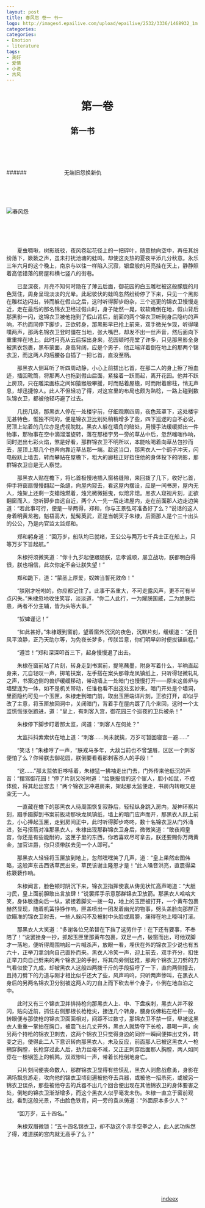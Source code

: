 ```yaml
---
layout: post
title: 春风怨 卷一 书一
logo: http://images4.epailive.com/upload/epailive/2532/3336/1468932_1m.jpg
categories:
categories:
- Emotion
- literature
tags:
- 美好
- 爱情
- 小说
- 古风
---
```




　　　　　　　第一卷 
==========


  


　　　　　　　　第一书
--------

  

　　　　　
　　　　　




　　　　　
　　　　　



######　　　　　　　无端旧怨换新仇

　　　　　
　　　　　




　　　　　
　　　　　



![春风怨](http://pic.qiantucdn.com/58pic/13/59/90/39658PICaKH_1024.jpg)


　　　　　
　　　　　　　　
　　　　　
　　　　　




　　　　　
　　　　　

　　夏虫啁啾，树影斑驳，夜风卷起花径上的一把碎叶，随意抛向空中，再任其纷纷落下，簌簌之声，虽未打扰池塘的蛙鸣，却使这炎热的夏夜平添几分秋意。永乐三年六月的这个晚上，南京与以往一样陷入沉寂，银盘般的月亮挂在天上，静静照着高低错落的房屋和横七竖八的街巷。

　　已至深夜，月亮不知何时隐在了薄云后面，御花园的白玉雕栏被这般朦胧的月色笼住，周身呈现淡淡的光晕。此起彼伏的蛙鸣忽然纷纷停了下来，只见一个黑影在雕栏边闪出，转而躲在假山之后，这时听得脚步纷杂，三个巡更的锦衣卫慢慢走近，走在最后的那名锦衣卫经过假山时，身子陡然一晃，软软瘫倒在地，假山背后那黑影一闪，这锦衣卫被他拖到了假山背后，前面的两个锦衣卫听到身后隐约的声响，不约而同停下脚步，正欲转身，那黑影早已抢上前来，双手微光乍现，听得噗噗两声，那两名锦衣卫登时僵在当地，张大嘴巴，却发不出一丝声音，然后面向下重重摔在地上。此时月亮从云后探出身来，花园顿时亮堂了许多，只见那黑影全身被黑衣包裹，黑布蒙面，身高背阔，应是个男子，他正端详着倒在地上的那两个锦衣卫，而这两人的后腰各自插了一把匕首，直没至柄。

　　那黑衣人侧耳听了听四周动静，小心上前拔出匕首，在那二人的身上擦了擦血迹，插回靴筒，将那两人也拖到假山后面，紧接着一跃而起，离开花园。他并不跃上房顶，只在雕梁画栋之间如猿猴般攀援，时而贴着屋檐，时而附着廊柱，悄无声息，却迅捷惊人。此人不但轻功了得，对这宫里的布局也颇为熟稔，一路上碰到数队锦衣卫，都被他轻巧避了过去。

　　几拐几绕，那黑衣人停在一处楼宇前，仔细观察四周，夜色笼罩下，这处楼宇无甚特色，惟独不同的，便是锦衣卫比别处稍稍增多了些，四下巡逻的自不必说，房顶上站着的几位亦是虎视眈眈。黑衣人躲在墙角的暗处，用慢手法缓缓掷出一件物事，那物事在空中滴溜溜旋转，落在那楼宇另一旁的草丛中后，忽然嗤嗤作响，同时迸出七彩火焰，煞是好看，那群锦衣卫不明所以，本能吆喝着向草丛包抄而去，屋顶上那几个也奔向靠近草丛那一端。趁这当口，那黑衣人一个鹞子冲天，闪电般跃上墙去，转而攀贴在屋檐下，粗大的廊柱正好挡住他的身体投下的阴影，那群锦衣卫自是无人察觉。

　　那黑衣人贴在檐下，将匕首极慢地插入窗格缝隙，来回拨了几下，收好匕首，伸手将窗扇慢慢翻起一条缝，向屋内窥去，看这屋内摆设，应是一间书房，屋内无人，烛架上还剩一支蜡烛燃着，烛光微微摇曳，似熄非熄。黑衣人窥视片刻，正欲翻窗而入，忽听脚步由远自近，两个人一先一后走进屋内，走在前面那人边走边笑道：“若此事可行，便是一举两得，郑和，你与王景弘可准备好了么？”说话的这人身着明黄龙袍，魁梧高大，髭髯英武，正是当朝天子朱棣，后面那人是个三十出头的公公，乃是内官监太监郑和。

　　郑和躬身道：“回万岁，船队均已就绪，王公公与两万七千兵士正在船上，只等万岁下旨起航。”

　　朱棣捋须微笑道：“你十九岁起便跟随朕，忠孝诚顺，屡立战功，朕都明白得很，朕也相信，此次你定不会让朕失望！”

　　郑和跪下，道：“蒙圣上厚爱，奴婢当誓死效命！”

　　“朕刚才吩咐的，你应都记住了。此事干系重大，不可走露风声，更不可有半点闪失。”朱棣忽地收住笑容，淡淡道，“你二人此行，一为耀朕国威，二为绝朕后患，两者不分主辅，皆为头等大事。”

　　“奴婢谨记！”



　　“如此甚好。”朱棣踱到窗前，望着窗外沉沉的夜色，沉默片刻，缓缓道：“近日风平浪静，正乃天助尔等，为免夜长梦多，传朕旨意，你们明早卯时便拔锚启程。”



　　“遵旨！”郑和深深叩首三下，起身慢慢退了出去。



　　朱棣在窗前站了片刻，转身走到书案前，提笔蘸墨，附身写着什么，半晌直起身来，兀自轻叹一声，掷笔扶案，左手搭在案头那尊龙凤镇纸上，只听得轻微轧轧之声，书案边侧的兽炉缓缓移动，带动墙上一处暗门也慢慢打开——原来这兽炉与墙壁连为一体，如不是机关带动，任谁也看不出这处玄妙来。暗门开处是个墙洞，里面隐约可见一个玉匣，朱棣走到暗门前，取出玉匣端详片刻，正欲打开，却似乎改了主意，将玉匣放回洞中，关闭暗门，背着手在屋内踱了几个来回，这时一个太监慌慌张张跑进，道：“皇上，有刺客入宫，御花园三个巡夜的卫兵被杀！”



　　朱棣停下脚步盯着那太监，问道：“刺客人在何处？”



　　太监抖抖索索伏在地上道：“刺客……尚未就擒，万岁可暂回寝宫一避……”



　　“笑话！”朱棣哼了一声，“朕戎马多年，大敌当前也不曾皱眉，区区一个刺客便怕了么？你带朕去御花园，朕倒要看看那刺客杀人的手段！”



　　“这……”那太监依旧哆嗦着，朱棣猛一拂袖走出门去，门外传来他低沉的声音：“摆驾御花园！”停了片刻又吩咐道：“给朕报信的这个宦人，胆小如鼠，不成体统，将其赶出宫去！”两个锦衣卫冲进房来，架起那太监便走，书房内转眼又是空无一人。



　　一直藏在檐下的那黑衣人待周围恢复寂静后，轻轻纵身跳入房内，凝神环察片刻，蹑手蹑脚到书案前扳动那块龙凤镇纸，墙上的暗门应声而开，那黑衣人跃上前去，小心捧起玉匣，走到房间正中，此时听得脚步咚咚，数十名锦衣卫从门外涌进，张弓搭箭对准那黑衣人，朱棣出现那群锦衣卫身后，微微笑道：“敢夜闯皇宫，你还是有些能耐的，这匣子里的东西，你若喜欢尽可拿去，朕还要赐你万两黄金，加官进爵，你只须带朕去见一个人即可。”



　　那黑衣人轻轻将玉匣放到地上，忽然嘿嘿笑了几声，道：“皇上果然宏图伟略，这般声东击西诱草民出来，草民该谢主隆恩才是！”此人嗓音洪亮，直震得梁栋簌簌作响。



　　朱棣闻言，脸色顿时阴沉下来，锦衣卫指挥使袁从俦见状忙高声喝道：“大胆刁民，皇上面前胆敢出言放肆！”说罢挥手示意那群锦衣卫放箭。那黑衣人哈哈大笑，身体敏捷向后一纵，紧接着脚尖一拨一勾，地上的玉匣被打开，一个黄布包裹赫然显现，随着机簧铮铮作响，匣盖喷出一团发着幽光的物事，劈头盖脸向那群正欲瞄准的锦衣卫射去，一些人躲闪不及被射中头脸或肩膀，痛得在地上嚎叫打滚。



　　那黑衣人大笑道：“多谢各位兄弟替在下挡了这劳什子！在下还有要事，不奉陪了！”说罢挫身一抄，抓起玉匣里那黄布包裹，双足一点，破窗而出，可他双脚才一落地，便听得周围响起一片喊杀声，放眼一看，埋伏在外的锦衣卫少说也有五六十，正举刀拿剑向自己直扑而来。黑衣人冷笑一声，迎上前去，双手齐分，扣住正举刀向自己劈来的两个锦衣卫的手肘，将其向旁侧猛推，那两个锦衣卫刀劈的力气看似使了九成，却被黑衣人这般四两拨千斤的手段招呼了一下，直向两侧撞去，且持刀劈下的力道与刚才相比似乎还大了些，风声呜呜，只听两声惨叫，在黑衣人身后的另两名锦衣卫分别被这两人的刀自上而下砍去半个身子，仆倒在地血泊之中。



　　此时又有三个锦衣卫并排持枪向那黑衣人上、中、下盘疾刺，黑衣人并不躲闪，贴向近前，抓住右侧那根长枪枪尖，接连几个转身，腰身仿佛粘在枪杆一般，转眼便与那使枪的锦衣卫面面相对，间距不过数寸，那锦衣卫不禁一怔，早被这黑衣人重重一掌拍在胸口，被震飞出几丈开外，黑衣人就势夺下长枪，暴喝一声，向另两个持枪的锦衣卫刺去，这两个锦衣卫只觉得身边的同伴一瞬间便摔出丈外，转变之迅，使得此二人下意识转向那黑衣人，未及反应，前面那人已被这黑衣人一枪搠穿胸膛，长枪穿过此人后，劲力丝毫不减，又正正刺穿后面那人胸膛，两人如同穿在一根钢签上的鹌鹑，双双惨叫一声，带着长枪倒地身亡。



　　只片刻间便丧命数人，那群锦衣卫显得有些慌乱，黑衣人则愈战愈勇，身影在满场飘忽游走，攻向他的锦衣卫顷刻遍被他夺去兵器，或被他一招杀死，或被另一锦衣卫误杀，那些被他夺去的兵器不出几个回合便出现在其他锦衣卫的身体要害之处，倒地的锦衣卫渐渐增多，而这个黑衣人似乎毫发未伤。朱棣一直立于窗前观战，看到这般光景，不由脸色铁青，问一旁的袁从俦道：“外面原本多少人？”



　　“回万岁，五十四名。”



　　朱棣双眉微锁：“五十四名锦衣卫，却不敌这个赤手空拳之人，此人武功纵然了得，难道朕的宫内就无高手了么？”

　　　　　　　　
　　　　　
　　　　　




　　　　　
　　　　　


　　　　　
　　　　　　　　
　　　　　
　　　　　




　　　　　
　　　　　



　　　　　　　　　　　　　　　　　　　　　　　　　　　　　[indeex](http://indeex.ml)

